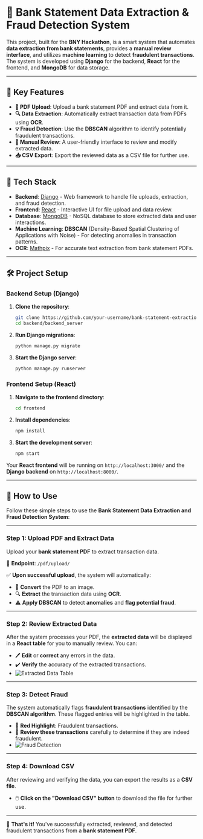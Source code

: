 # 🏦 Bank Statement Data Extraction & Fraud Detection System

This project, built for the **BNY Hackathon**, is a smart system that automates **data extraction from bank statements**, provides a **manual review interface**, and utilizes **machine learning** to detect **fraudulent transactions**. The system is developed using **Django** for the backend, **React** for the frontend, and **MongoDB** for data storage.

---

## 🎯 Key Features

- **📄 PDF Upload**: Upload a bank statement PDF and extract data from it.
- **🔍 Data Extraction**: Automatically extract transaction data from PDFs using **OCR**.
- **💡 Fraud Detection**: Use the **DBSCAN** algorithm to identify potentially fraudulent transactions.
- **📝 Manual Review**: A user-friendly interface to review and modify extracted data.
- **📥 CSV Export**: Export the reviewed data as a CSV file for further use.

---

## 🚀 Tech Stack

- **Backend**: [Django](https://www.djangoproject.com/) - Web framework to handle file uploads, extraction, and fraud detection.
- **Frontend**: [React](https://reactjs.org/) - Interactive UI for file upload and data review.
- **Database**: [MongoDB](https://www.mongodb.com/) - NoSQL database to store extracted data and user interactions.
- **Machine Learning**: **DBSCAN** (Density-Based Spatial Clustering of Applications with Noise) - For detecting anomalies in transaction patterns.
- **OCR**: [Mathpix](https://mathpix.com/) - For accurate text extraction from bank statement PDFs.

---

## 🛠️ Project Setup

### **Backend Setup (Django)**

1. **Clone the repository**:

    ```bash
    git clone https://github.com/your-username/bank-statement-extraction.git
    cd backend/backend_server
    ```

2. **Run Django migrations**:

    ```bash
    python manage.py migrate
    ```

3. **Start the Django server**:

    ```bash
    python manage.py runserver
    ```

### **Frontend Setup (React)**

1. **Navigate to the frontend directory**:

    ```bash
    cd frontend
    ```

2. **Install dependencies**:

    ```bash
    npm install
    ```

3. **Start the development server**:

    ```bash
    npm start
    ```

Your **React frontend** will be running on `http://localhost:3000/` and the **Django backend** on `http://localhost:8000/`.

------------------------------------------------------------------------------------------------------------------------------------------------------------------------------------



## 📄 **How to Use**

Follow these simple steps to use the **Bank Statement Data Extraction and Fraud Detection System**:

---

### Step 1: **Upload PDF and Extract Data**

Upload your **bank statement PDF** to extract transaction data.

📂 **Endpoint**: `/pdf/upload/`

✅ **Upon successful upload**, the system will automatically:

- 🔄 **Convert** the PDF to an image.
- 🔍 **Extract** the transaction data using **OCR**.
- ⚠️ **Apply DBSCAN** to detect **anomalies** and **flag potential fraud**.

---

### Step 2: **Review Extracted Data**

After the system processes your PDF, the **extracted data** will be displayed in a **React table** for you to manually review. You can:

- 🖊️ **Edit** or **correct** any errors in the data.
- ✔️ **Verify** the accuracy of the extracted transactions.
- ![Extracted Data Table](https://drive.google.com/file/d/1DepUZyaKDF5oNbhFm-scjW3zcTQ9joV4/view?usp=drive_link)


---

### Step 3: **Detect Fraud**

The system automatically flags **fraudulent transactions** identified by the **DBSCAN algorithm**. These flagged entries will be highlighted in the table.

- 🔴 **Red Highlight**: Fraudulent transactions.
- 👀 **Review these transactions** carefully to determine if they are indeed fraudulent.
- ![Fraud Detection](https://drive.google.com/file/d/1bzDLgM5z6EdCpitgGF7I-1IZ0FqtW8KZ/view?usp=drive_link)
---

### Step 4: **Download CSV**

After reviewing and verifying the data, you can export the results as a **CSV file**.

- 🖱️ **Click on the "Download CSV" button** to download the file for further use.

---

🎉 **That's it!** You've successfully extracted, reviewed, and detected fraudulent transactions from a **bank statement PDF**.











